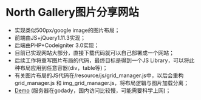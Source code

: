 North Gallery图片分享网站
======
* 实现类似500px/google image的图片布局；
* 前端由JS+jQuery1.11.3实现；
* 后端由PHP+Codeigniter 3.0实现；
* 目前已实现网站大部分，直接下载代码就可以自己部署成一个网站；
* 后续工作将重写图片布局的代码，最终目标是得到一个JS Library，可以将此种布局应用到任意容器(div，table等)；
* 有关图片布局的JS代码在/resource/js/grid_manager.js中，以后会重构grid_manager.js 和 img_grid_manager.js，将布局逻辑与图片加载分离；
* [Demo](http://north.gallery/) (服务器在godady，国内访问比较慢，可能需要科学上网)；
